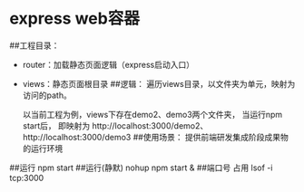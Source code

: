 # express web容器
##工程目录：
- router：加载静态页面逻辑（express启动入口）
- views：静态页面根目录
##逻辑：
	遍历views目录，以文件夹为单元，映射为访问的path。

	以当前工程为例，views下存在demo2、demo3两个文件夹，
	当运行npm start后，
	即映射为
		http://localhost:3000/demo2、http://localhost:3000/demo3
##使用场景：
	提供前端研发集成阶段成果物的运行环境

##运行
	npm start
##运行(静默)
	nohup npm start &
##端口号 占用
	lsof -i tcp:3000
